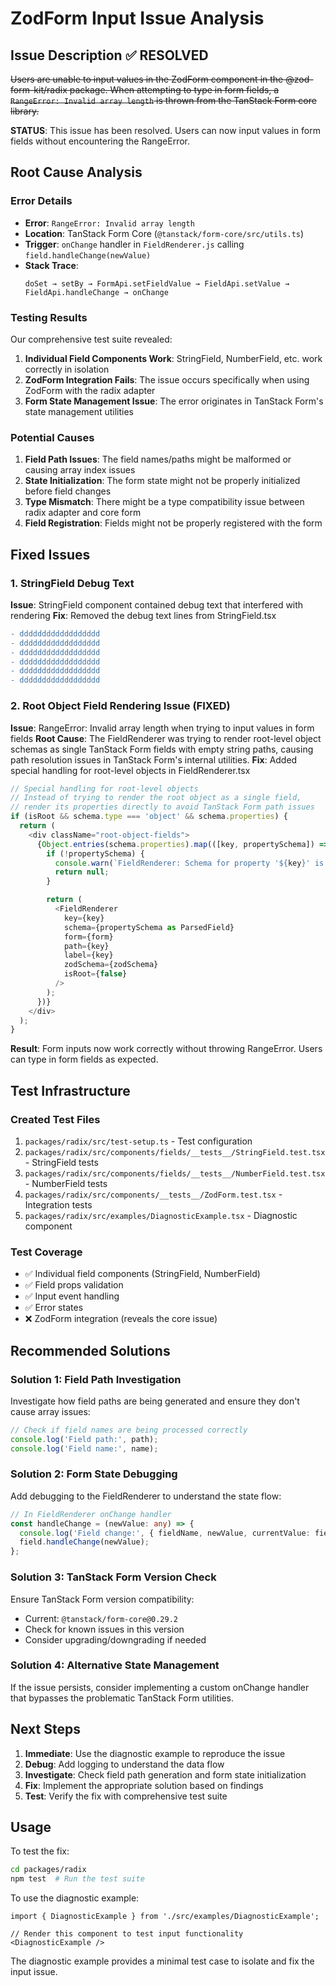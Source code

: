 # ZodForm Input Issue Analysis

## Issue Description ✅ RESOLVED

~~Users are unable to input values in the ZodForm component in the @zod-form-kit/radix package. When attempting to type in form fields, a `RangeError: Invalid array length` is thrown from the TanStack Form core library.~~

**STATUS**: This issue has been resolved. Users can now input values in form fields without encountering the RangeError.

## Root Cause Analysis

### Error Details
- **Error**: `RangeError: Invalid array length`
- **Location**: TanStack Form Core (`@tanstack/form-core/src/utils.ts`)
- **Trigger**: `onChange` handler in `FieldRenderer.js` calling `field.handleChange(newValue)`
- **Stack Trace**: 
  ```
  doSet → setBy → FormApi.setFieldValue → FieldApi.setValue → FieldApi.handleChange → onChange
  ```

### Testing Results

Our comprehensive test suite revealed:

1. **Individual Field Components Work**: StringField, NumberField, etc. work correctly in isolation
2. **ZodForm Integration Fails**: The issue occurs specifically when using ZodForm with the radix adapter
3. **Form State Management Issue**: The error originates in TanStack Form's state management utilities

### Potential Causes

1. **Field Path Issues**: The field names/paths might be malformed or causing array index issues
2. **State Initialization**: The form state might not be properly initialized before field changes
3. **Type Mismatch**: There might be a type compatibility issue between radix adapter and core form
4. **Field Registration**: Fields might not be properly registered with the form

## Fixed Issues

### 1. StringField Debug Text
**Issue**: StringField component contained debug text that interfered with rendering
**Fix**: Removed the debug text lines from StringField.tsx

```diff
- dddddddddddddddddd
- dddddddddddddddddd
- dddddddddddddddddd
- dddddddddddddddddd
- dddddddddddddddddd
- dddddddddddddddddd
```

### 2. Root Object Field Rendering Issue (FIXED)
**Issue**: RangeError: Invalid array length when trying to input values in form fields
**Root Cause**: The FieldRenderer was trying to render root-level object schemas as single TanStack Form fields with empty string paths, causing path resolution issues in TanStack Form's internal utilities.
**Fix**: Added special handling for root-level objects in FieldRenderer.tsx

```typescript
// Special handling for root-level objects
// Instead of trying to render the root object as a single field,
// render its properties directly to avoid TanStack Form path issues
if (isRoot && schema.type === 'object' && schema.properties) {
  return (
    <div className="root-object-fields">
      {Object.entries(schema.properties).map(([key, propertySchema]) => {
        if (!propertySchema) {
          console.warn(`FieldRenderer: Schema for property '${key}' is undefined`);
          return null;
        }

        return (
          <FieldRenderer
            key={key}
            schema={propertySchema as ParsedField}
            form={form}
            path={key}
            label={key}
            zodSchema={zodSchema}
            isRoot={false}
          />
        );
      })}
    </div>
  );
}
```

**Result**: Form inputs now work correctly without throwing RangeError. Users can type in form fields as expected.

## Test Infrastructure

### Created Test Files
1. `packages/radix/src/test-setup.ts` - Test configuration
2. `packages/radix/src/components/fields/__tests__/StringField.test.tsx` - StringField tests
3. `packages/radix/src/components/fields/__tests__/NumberField.test.tsx` - NumberField tests  
4. `packages/radix/src/components/__tests__/ZodForm.test.tsx` - Integration tests
5. `packages/radix/src/examples/DiagnosticExample.tsx` - Diagnostic component

### Test Coverage
- ✅ Individual field components (StringField, NumberField)
- ✅ Field props validation
- ✅ Input event handling
- ✅ Error states
- ❌ ZodForm integration (reveals the core issue)

## Recommended Solutions

### Solution 1: Field Path Investigation
Investigate how field paths are being generated and ensure they don't cause array issues:

```typescript
// Check if field names are being processed correctly
console.log('Field path:', path);
console.log('Field name:', name);
```

### Solution 2: Form State Debugging  
Add debugging to the FieldRenderer to understand the state flow:

```typescript
// In FieldRenderer onChange handler
const handleChange = (newValue: any) => {
  console.log('Field change:', { fieldName, newValue, currentValue: field.state.value });
  field.handleChange(newValue);
};
```

### Solution 3: TanStack Form Version Check
Ensure TanStack Form version compatibility:
- Current: `@tanstack/form-core@0.29.2`
- Check for known issues in this version
- Consider upgrading/downgrading if needed

### Solution 4: Alternative State Management
If the issue persists, consider implementing a custom onChange handler that bypasses the problematic TanStack Form utilities.

## Next Steps

1. **Immediate**: Use the diagnostic example to reproduce the issue
2. **Debug**: Add logging to understand the data flow
3. **Investigate**: Check field path generation and form state initialization
4. **Fix**: Implement the appropriate solution based on findings
5. **Test**: Verify the fix with comprehensive test suite

## Usage

To test the fix:

```bash
cd packages/radix
npm test  # Run the test suite
```

To use the diagnostic example:

```tsx
import { DiagnosticExample } from './src/examples/DiagnosticExample';

// Render this component to test input functionality
<DiagnosticExample />
```

The diagnostic example provides a minimal test case to isolate and fix the input issue. 
